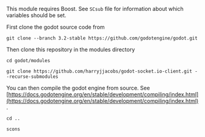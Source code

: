 This module requires Boost. See `SCsub` file for information about which variables should be set.

First clone the godot source code from 

`git clone --branch 3.2-stable https://github.com/godotengine/godot.git`

Then clone this repository in the modules directory

`cd godot/modules`

`git clone https://github.com/harryjjacobs/godot-socket.io-client.git --recurse-submodules`

You can then compile the godot engine from source. See [https://docs.godotengine.org/en/stable/development/compiling/index.html](https://docs.godotengine.org/en/stable/development/compiling/index.html).

`cd ..`

`scons`
